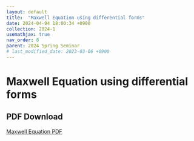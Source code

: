 ```yaml
---
layout: default
title:  "Maxwell Equation using differential forms"
date: 2024-04-04 18:00:34 +0900
collection: 2024-1
usemathjax: true
nav_order: 8
parent: 2024 Spring Seminar
# last_modified_date: 2023-03-06 +0900
---
```

# Maxwell Equation using differential forms
<!-- ## <center> Abstract </center>
Francis Guthrie claimed in 1852 the four color problem. We
proof two essential lemmas and then solve six color problem. We expand
the proof of six color problem into five, four color problem. Kempe
published this proof in 1879. However the flaw was discovered in 1890
by Heawood. Although flawed, Kempe’s idea was used as one of a basic
tool. -->
<!-- ## Video Link -->

<!-- [![Video Label](https://img.youtube.com/vi/KhZUkZy80sI/hqdefault.jpg)](https://youtu.be/KhZUkZy80sI) -->

## PDF Download

<a target='_blank' href='../2024-1/2024-1_download/Maxwell.pdf'>Maxwell Equation PDF</a>